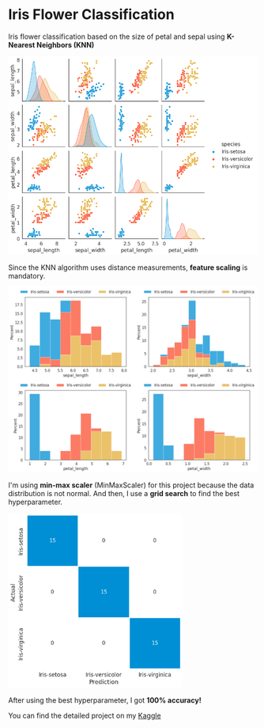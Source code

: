 # Iris Flower Classification

Iris flower classification based on the size of petal and sepal using **K-Nearest Neighbors (KNN)**

<img class="img-modal-src" src="project-iris-flower/iris-pair-plot.png?raw=true" alt="Iris - Data Distribution">

Since the KNN algorithm uses distance measurements, **feature scaling** is mandatory.

<img class="img-modal-src" src="project-iris-flower/iris-hist.png?raw=true" alt="Iris - Histogram">

I'm using **min-max scaler** (MinMaxScaler) for this project because the data distribution is not normal. And then, I use a **grid search** to find the best hyperparameter.

<img class="img-modal-src" src="project-iris-flower/iris-confusion-matrix-gs.png?raw=true" alt="Iris - Confusion Matrix" width="70%">

After using the best hyperparameter, I got **100% accuracy!**

You can find the detailed project on my [Kaggle](https://www.kaggle.com/code/adhang/iris-flower-classification-knn-100-accuracy)